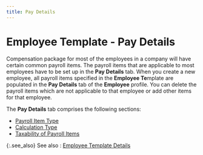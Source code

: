 ```yaml
---
title: Pay Details
---
```


# Employee Template - Pay Details


Compensation package for most of the employees in a company will have certain common payroll items. The payroll items that are applicable to most employees have to be set up in the **Pay Details** tab. When you create a new employee, all payroll items specified in the **Employee Te**mplate are populated in the **Pay Details** tab of the **Employee** profile. You can delete the payroll items which are not applicable to that employee or add other items for that employee.


The **Pay Details** tab comprises the following sections:

- [Payroll Item Type]({{site.prl_baseurl}}/misc/payroll_item_type_sup.html)
- [Calculation Type]({{site.prl_baseurl}}/misc/calculation_type_sup.html)
- [Taxability of Payroll Items]({{site.prl_baseurl}}/misc/taxability_of_payroll_items_1.html)



{:.see_also}
See also
: [Employee Template Details]({{site.prl_baseurl}}/setup/the-employee-template/the_employee_template.html)
